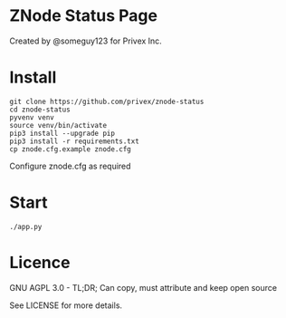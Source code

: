 # ZNode Status Page

Created by @someguy123 for Privex Inc.

# Install

```
git clone https://github.com/privex/znode-status
cd znode-status
pyvenv venv
source venv/bin/activate
pip3 install --upgrade pip
pip3 install -r requirements.txt
cp znode.cfg.example znode.cfg
```


Configure znode.cfg as required

# Start

```
./app.py
```

# Licence

GNU AGPL 3.0 - TL;DR; Can copy, must attribute and keep open source

See LICENSE for more details.